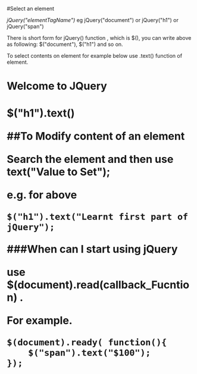 

#Select an element

*jQuery("elementTagName")* eg jQuery("document") or jQuery("h1") or jQuery("span")

There is short form for jQuery() function , which is $(), you can write above as following:
$("document"), $("h1") and so on.

To select contents on element for example below use .text() function of element.
<h1>Welcome to JQuery<h1>

$("h1").text() 



##To Modify content of an element 

Search the element and then use  text("Value to Set");

e.g. for above  

```
$("h1").text("Learnt first part of jQuery");
```

###When can I start using jQuery


use $(document).read(callback_Fucntion) .

For example.

```
$(document).ready( function(){
    $("span").text("$100");
});
```